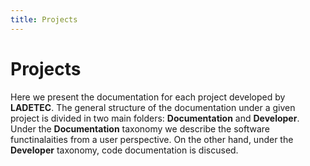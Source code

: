 ```yaml
---
title: Projects
---
```

# Projects

Here we present the documentation for each project developed by **LADETEC**. The general structure of the documentation under a given project is divided in two main folders: **Documentation** and **Developer**. Under the **Documentation** taxonomy we describe the software functinalaities from a user perspective. On the other hand, under the **Developer** taxonomy, code documentation is discused.